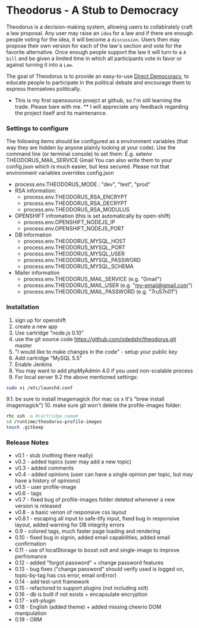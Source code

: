# Theodorus - A Stub to Democracy
Theodorus is a decision-making system, allowing users to collabirately craft a law proposal.
Any user may raise an `idea` for a law and if there are enough people voting for the idea,
it will become a `discussion`. Users then may propose their own version for each of the law's section and vote for
the favorite alternative. Once enough people support the law it will turn to a `A bill` and be given a limited
time in which all participants vote in favor or against turning it into a `Law`.

The goal of Theodorus is to provide an easy-to-use [Direct Democoracy](http://en.wikipedia.org/wiki/Direct_democracy),
to educate people to participate in the political debate and encourage them to express themselves politically.

* This is my first opensource proejct at github, so I'm still learning the trade. Please bare with me.
** I will appreciate any feedback regarding the project itself and its maintenance.

### Settings to configure
The following items should be configured as a environment variables (that way they are hidden by anyone plainly looking
at your code). Use the command line (or terminal console) to set them:
E.g. setenv THEODORUS_MAIL_SERVICE Gmail
You can also write them to your config.json which is much easier, but less secured. Please not that environment variables
 overrides config.json

* process.env.THEODORUS_MODE : "dev", "test", "prod"
* RSA information:
  - process.env.THEODORUS_RSA_ENCRYPT
  - process.env.THEODORUS_RSA_DECRYPT
  - process.env.THEODORUS_RSA_MODULUS
* OPENSHIFT infromation (this is set automatically by open-shift)
  - process.env.OPENSHIFT_NODEJS_IP
  - process.env.OPENSHIFT_NODEJS_PORT
* DB information
  - process.env.THEODORUS_MYSQL_HOST
  - process.env.THEODORUS_MYSQL_PORT
  - process.env.THEODORUS_MYSQL_USER
  - process.env.THEODORUS_MYSQL_PASSWORD
  - process.env.THEODORUS_MYSQL_SCHEMA
* Mailer information
  - process.env.THEODORUS_MAIL_SERVICE (e.g. "Gmail")
  - process.env.THEODORUS_MAIL_USER (e.g. "my-email@gmail.com")
  - process.env.THEODORUS_MAIL_PASSWORD (e.g. "7ru57n01")

###  Installation
  1. sign up for openshift
  2. create a new app
  3. Use cartridge "node.js 0.10"
  4. use the git source code https://github.com/odedshr/theodorus.git master
  5. "I would like to make changes in the code" - setup your public key
  6. Add cartridge "MySQL 5.5"
  7. Enable Jenkins
  8. You may want to add phpMyAdmin 4.0 if you used non-scalable process
  9. For local server
  9.2 the above mentioned settings:
  ```bash
  sudo vi /etc/launchd.conf
  ```
  9.1. be sure to install Imagemagick (for mac os x it's "brew install imagemagick")
  10. make sure git won't delete the profile-images folder:
  ```bash
rhc ssh -a #cartridge_name#
cd /runtime/theodorus-profile-images
 touch .gitkeep
  ```

###  Release Notes
- v0.1 - stub (nothing there really)
- v0.2 - added topics (user may add a new topic)
- v0.3 - added comments
- v0.4 - added opinions (user can have a single opinion per topic, but may have a history of opinions)
- v0.5 - user profile-image
- v0.6 - tags
- v0.7 - fixed bug of profile-images folder deleted whenever a new version is released
- v0.8 - a basic verion of responsive css layout
- v0.8.1 - escaping all input to safe-tify input, fixed bug in responsive layout, added warning for DB integrity errors
- 0.9 - colored tags, much faster page loading and rendering
- 0.10 - fixed bug in signin, added email capabilities, added email confirmation
- 0.11 - use of localStorage to boost xslt and single-image to improve perfromance
- 0.12 - added "forgot password" + change password features
- 0.13 - bug fixes ("change password" should verify used is logged on, topic-by-tag has css error, email onError)
- 0.14 - add test-unit framework
- 0.15 - refactored to support plugins (not including xslt)
- 0.16 - db is built if not exists + encapsulate encryption
- 0.17 - xslt-plugin
- 0.18 - English (added theme) + added missing cheerio DOM manipulation
- 0.19 - ORM